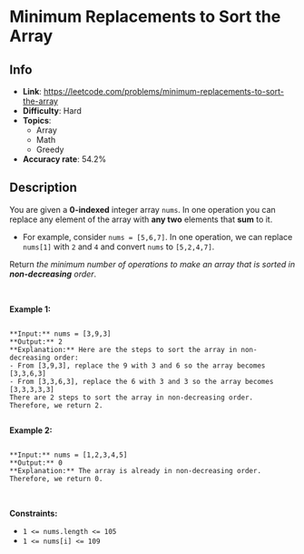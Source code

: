 # Minimum Replacements to Sort the Array

## Info  
- **Link**: https://leetcode.com/problems/minimum-replacements-to-sort-the-array
- **Difficulty**: Hard  
- **Topics**:   
    - Array
    - Math
    - Greedy
- **Accuracy rate**: 54.2%  

## Description  
    
You are given a **0-indexed** integer array `nums`. In one operation you can replace any element of the array with **any two** elements that **sum** to it.


* For example, consider `nums = [5,6,7]`. In one operation, we can replace `nums[1]` with `2` and `4` and convert `nums` to `[5,2,4,7]`.


Return *the minimum number of operations to make an array that is sorted in **non-decreasing** order*.


 


**Example 1:**



```

**Input:** nums = [3,9,3]
**Output:** 2
**Explanation:** Here are the steps to sort the array in non-decreasing order:
- From [3,9,3], replace the 9 with 3 and 6 so the array becomes [3,3,6,3]
- From [3,3,6,3], replace the 6 with 3 and 3 so the array becomes [3,3,3,3,3]
There are 2 steps to sort the array in non-decreasing order. Therefore, we return 2.


```

**Example 2:**



```

**Input:** nums = [1,2,3,4,5]
**Output:** 0
**Explanation:** The array is already in non-decreasing order. Therefore, we return 0. 

```

 


**Constraints:**


* `1 <= nums.length <= 105`
* `1 <= nums[i] <= 109`


  
    